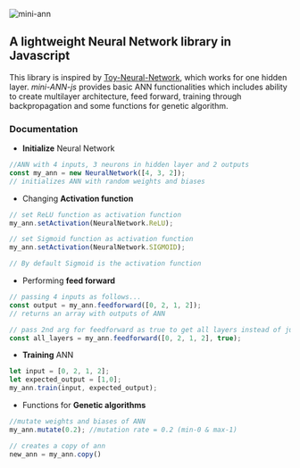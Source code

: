 ![mini-ann](https://user-images.githubusercontent.com/12862695/65754632-15627f80-e12f-11e9-8333-5fa8112a6af1.png)

## A lightweight Neural Network library in Javascript

This library is inspired by [Toy-Neural-Network](https://github.com/CodingTrain/Toy-Neural-Network-JS), which works for one hidden layer. *mini-ANN-js* provides basic ANN functionalities which includes ability to create multilayer architecture, feed forward, training through backpropagation and some functions for genetic algorithm.

### Documentation

* **Initialize** Neural Network

```javascript
//ANN with 4 inputs, 3 neurons in hidden layer and 2 outputs
const my_ann = new NeuralNetwork([4, 3, 2]);
// initializes ANN with random weights and biases
```

* Changing **Activation function**

```javascript
// set ReLU function as activation function
my_ann.setActivation(NeuralNetwork.ReLU);

// set Sigmoid function as activation function
my_ann.setActivation(NeuralNetwork.SIGMOID);

// By default Sigmoid is the activation function
```

* Performing **feed forward**

```javascript
// passing 4 inputs as follows...
const output = my_ann.feedforward([0, 2, 1, 2]);
// returns an array with outputs of ANN

// pass 2nd arg for feedforward as true to get all layers instead of just output
const all_layers = my_ann.feedforward([0, 2, 1, 2], true);

```

* **Training** ANN

```javascript
let input = [0, 2, 1, 2];
let expected_output = [1,0];
my_ann.train(input, expected_output);
```

* Functions for **Genetic algorithms**

```javascript
//mutate weights and biases of ANN
my_ann.mutate(0.2); //mutation rate = 0.2 (min-0 & max-1)

// creates a copy of ann
new_ann = my_ann.copy()
```